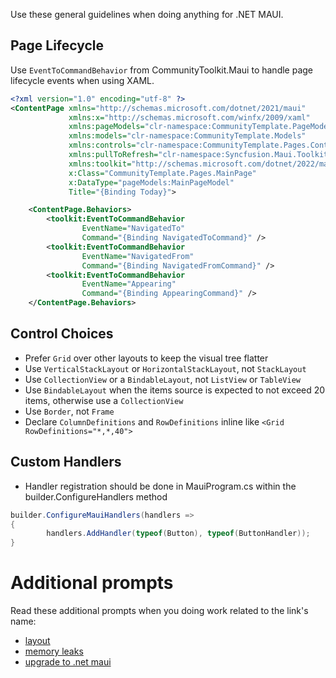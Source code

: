 Use these general guidelines when doing anything for .NET MAUI.

## Page Lifecycle

Use `EventToCommandBehavior` from CommunityToolkit.Maui to handle page lifecycle events when using XAML.

```xml
<?xml version="1.0" encoding="utf-8" ?>
<ContentPage xmlns="http://schemas.microsoft.com/dotnet/2021/maui"
             xmlns:x="http://schemas.microsoft.com/winfx/2009/xaml"
             xmlns:pageModels="clr-namespace:CommunityTemplate.PageModels"             
             xmlns:models="clr-namespace:CommunityTemplate.Models"
             xmlns:controls="clr-namespace:CommunityTemplate.Pages.Controls"
             xmlns:pullToRefresh="clr-namespace:Syncfusion.Maui.Toolkit.PullToRefresh;assembly=Syncfusion.Maui.Toolkit"
             xmlns:toolkit="http://schemas.microsoft.com/dotnet/2022/maui/toolkit"
             x:Class="CommunityTemplate.Pages.MainPage"
             x:DataType="pageModels:MainPageModel"
             Title="{Binding Today}">

    <ContentPage.Behaviors>
        <toolkit:EventToCommandBehavior
                EventName="NavigatedTo"
                Command="{Binding NavigatedToCommand}" />
        <toolkit:EventToCommandBehavior
                EventName="NavigatedFrom"
                Command="{Binding NavigatedFromCommand}" />
        <toolkit:EventToCommandBehavior
                EventName="Appearing"                
                Command="{Binding AppearingCommand}" />
    </ContentPage.Behaviors>
```

## Control Choices

* Prefer `Grid` over other layouts to keep the visual tree flatter
* Use `VerticalStackLayout` or `HorizontalStackLayout`, not `StackLayout`
* Use `CollectionView` or a `BindableLayout`, not `ListView` or `TableView`
* Use `BindableLayout` when the items source is expected to not exceed 20 items, otherwise use a `CollectionView`
* Use `Border`, not `Frame`
* Declare `ColumnDefinitions` and `RowDefinitions` inline like `<Grid RowDefinitions="*,*,40">`

## Custom Handlers

* Handler registration should be done in MauiProgram.cs within the builder.ConfigureHandlers method

```csharp
builder.ConfigureMauiHandlers(handlers =>
{
        handlers.AddHandler(typeof(Button), typeof(ButtonHandler));
}
```

# Additional prompts

Read these additional prompts when you doing work related to the link's name:

- [layout](maui-layouts.prompt.md)
- [memory leaks](maui-memory-leaks.prompt.md)
- [upgrade to .net maui](maui-upgrade.prompt.md)
